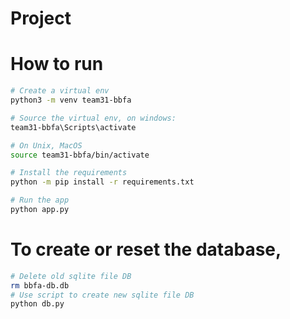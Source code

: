 # Project

# How to run

```bash
# Create a virtual env
python3 -m venv team31-bbfa

# Source the virtual env, on windows:
team31-bbfa\Scripts\activate

# On Unix, MacOS
source team31-bbfa/bin/activate

# Install the requirements
python -m pip install -r requirements.txt

# Run the app
python app.py

```

# To create or reset the database,

```bash
# Delete old sqlite file DB
rm bbfa-db.db
# Use script to create new sqlite file DB
python db.py

```
